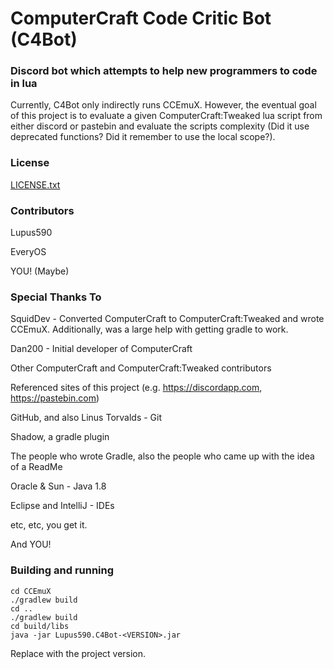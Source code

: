 # ComputerCraft Code Critic Bot (C4Bot)

### Discord bot which attempts to help new programmers to code in lua

Currently, C4Bot only indirectly runs CCEmuX. However, the eventual goal of this project
is to evaluate a given ComputerCraft:Tweaked lua script from either discord or pastebin and
evaluate the scripts complexity (Did it use deprecated functions? Did it remember to use the local scope?).

### License
[LICENSE.txt](LICENSE.txt)

### Contributors
Lupus590

EveryOS

YOU! (Maybe)

### Special Thanks To
SquidDev - Converted ComputerCraft to ComputerCraft:Tweaked and wrote CCEmuX. 
Additionally, was a large help with getting gradle to work.

Dan200 - Initial developer of ComputerCraft

Other ComputerCraft and ComputerCraft:Tweaked contributors

Referenced sites of this project (e.g. https://discordapp.com, https://pastebin.com)

GitHub, and also Linus Torvalds - Git

Shadow, a gradle plugin

The people who wrote Gradle, also the people who came up with the idea of a ReadMe

Oracle & Sun - Java 1.8

Eclipse and IntelliJ - IDEs

etc, etc, you get it.

And YOU!

### Building and running
```
cd CCEmuX
./gradlew build
cd ..
./gradlew build
cd build/libs
java -jar Lupus590.C4Bot-<VERSION>.jar
```
Replace <VERSION> with the project version.
```
